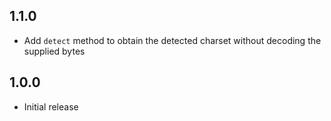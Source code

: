 ## 1.1.0

* Add `detect` method to obtain the detected charset without decoding the
  supplied bytes

## 1.0.0

* Initial release
